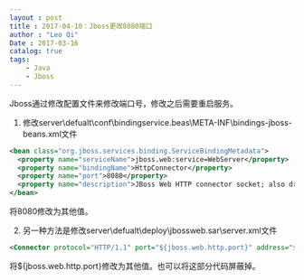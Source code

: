 ```yaml
---
layout : post
title : 2017-04-10：Jboss更改8080端口
author : "Leo Qi"
Date : 2017-03-16
catalog: true
tags:
    - Java
    - Jboss
---
```

Jboss通过修改配置文件来修改端口号，修改之后需要重启服务。
1. 修改server\defualt\conf\bindingservice.beas\META-INF\bindings-jboss-beans.xml文件
```xml
<bean class="org.jboss.services.binding.ServiceBindingMetadata">
  <property name="serviceName">jboss.web:service=WebServer</property>
  <property name="bindingName">HttpConnector</property>
  <property name="port">8080</property>
  <property name="description">JBoss Web HTTP connector socket; also drives the values for the HTTPS and AJP sockets</property>
</bean>
```
将<property name="port">8080</property>修改为其他值。

2.  另一种方法是修改server\defualt\deploy\jbossweb.sar\server.xml文件
```xml
<Connector protocol="HTTP/1.1" port="${jboss.web.http.port}" address="${jboss.bind.address}" connectionTimeout="180000" enableLookups="false" maxThreads="1024" strategy="ms" maxHttpHeaderSize="8192" disableUploadTimeout="true" redirectPort="${jboss.web.https.port}" acceptCount="4000" minProcessors="40" maxProcessors="400" executor="tomcatThreadPool"/>
```
将${jboss.web.http.port}修改为其他值。也可以将这部分代码屏蔽掉。
